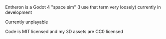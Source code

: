 Entheron is a Godot 4 "space sim" (I use that term very loosely) currently in development

Currently unplayable

Code is MIT licensed and my 3D assets are CC0 licensed
